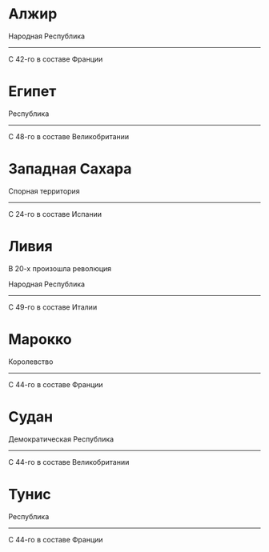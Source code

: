 # Алжир

Народная Республика

----

С 42-го в составе Франции

# Египет

Республика

----

С 48-го в составе Великобритании

# Западная Сахара

Спорная территория

----

С 24-го в составе Испании

# Ливия

В 20-х произошла революция

Народная Республика

----

С 49-го в составе Италии

# Марокко

Королевство

----

С 44-го в составе Франции

# Судан

Демократическая Республика

----

С 44-го в составе Великобритании

# Тунис

Республика

----

С 44-го в составе Франции

